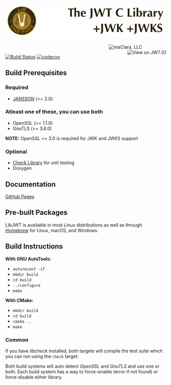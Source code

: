 ![LibJWT - The C JWT Library](images/LibJWT-800x152.png)
---

<a href="https://maclara-llc.com" target="_blank">
<img align="right" src="https://github.com/user-attachments/assets/6807d214-8d97-4a28-a923-32f7e434f0c6" alt="maClara, LLC" width="180">
</a>
<br/>
<a href="https://jwt.io/libraries#:~:text=/libjwt" target="_blank">
<img align="right" alt="View on JWT.IO" src="http://jwt.io/img/badge.svg">
</a>

[![Build Status](https://app.travis-ci.com/benmcollins/libjwt.svg?branch=master)](https://app.travis-ci.com/github/benmcollins/libjwt)
[![codecov](https://codecov.io/gh/benmcollins/libjwt/graph/badge.svg?token=MhCaZ8cpwQ)](https://codecov.io/gh/benmcollins/libjwt)

## Build Prerequisites

### Required
- [JANSSON](https://github.com/akheron/jansson) (>= 2.0)

### Atleast one of these, you can use both
- OpenSSL (>= 1.1.0)
- GnuTLS (>= 3.6.0)

**NOTE:** OpenSSL >= 3.0 is required for JWK and JWKS support

### Optional
- [Check Library](https://github.com/libcheck/check/issues) for unit testing
- Doxygen

## Documentation
[GitHub Pages](https://benmcollins.github.io/libjwt/)

## Pre-built Packages
LibJWT is available in most Linux distributions as well as through
[Homebrew](https://formulae.brew.sh/formula/libjwt#default) for Linux,
macOS, and Windows.

## Build Instructions

**With GNU AutoTools:**
- ``autoreconf -if``
- ``mkdir build``
- ``cd build``
- ``../configure``
- ``make``

**With CMake:**
- ``mkdir build``
- ``cd build``
- ``cmake ..``
- ``make``

### Common
If you have *libcheck* installed, both targets will compile the test suite
which you can run using the ``check`` target.

Both build systems will auto detect *OpenSSL* and *GnuTLS* and use one or both.
Each build system has a way to force-enable (error if not found) or force-disable
either library.
